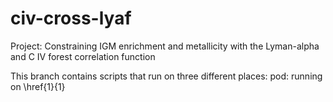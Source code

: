 # civ-cross-lyaf

Project: Constraining IGM enrichment and metallicity with the Lyman-alpha and C IV forest correlation function 

This branch contains scripts that run on three different places:
pod: running on \href{1}{1}
